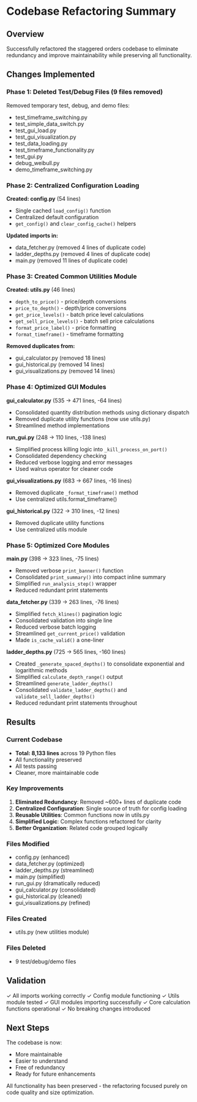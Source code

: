 # Codebase Refactoring Summary

## Overview
Successfully refactored the staggered orders codebase to eliminate redundancy and improve maintainability while preserving all functionality.

## Changes Implemented

### Phase 1: Deleted Test/Debug Files (9 files removed)
Removed temporary test, debug, and demo files:
- test_timeframe_switching.py
- test_simple_data_switch.py  
- test_gui_load.py
- test_gui_visualization.py
- test_data_loading.py
- test_timeframe_functionality.py
- test_gui.py
- debug_weibull.py
- demo_timeframe_switching.py

### Phase 2: Centralized Configuration Loading
**Created: config.py** (54 lines)
- Single cached `load_config()` function
- Centralized default configuration
- `get_config()` and `clear_config_cache()` helpers

**Updated imports in:**
- data_fetcher.py (removed 4 lines of duplicate code)
- ladder_depths.py (removed 4 lines of duplicate code)
- main.py (removed 11 lines of duplicate code)

### Phase 3: Created Common Utilities Module
**Created: utils.py** (46 lines)
- `depth_to_price()` - price/depth conversions
- `price_to_depth()` - depth/price conversions
- `get_price_levels()` - batch price level calculations
- `get_sell_price_levels()` - batch sell price calculations
- `format_price_label()` - price formatting
- `format_timeframe()` - timeframe formatting

**Removed duplicates from:**
- gui_calculator.py (removed 18 lines)
- gui_historical.py (removed 14 lines)
- gui_visualizations.py (removed 14 lines)

### Phase 4: Optimized GUI Modules

**gui_calculator.py** (535 → 471 lines, -64 lines)
- Consolidated quantity distribution methods using dictionary dispatch
- Removed duplicate utility functions (now use utils.py)
- Streamlined method implementations

**run_gui.py** (248 → 110 lines, -138 lines)
- Simplified process killing logic into `_kill_process_on_port()`
- Consolidated dependency checking
- Reduced verbose logging and error messages
- Used walrus operator for cleaner code

**gui_visualizations.py** (683 → 667 lines, -16 lines)
- Removed duplicate `_format_timeframe()` method
- Use centralized utils.format_timeframe()

**gui_historical.py** (322 → 310 lines, -12 lines)
- Removed duplicate utility functions
- Use centralized utils module

### Phase 5: Optimized Core Modules

**main.py** (398 → 323 lines, -75 lines)
- Removed verbose `print_banner()` function
- Consolidated `print_summary()` into compact inline summary
- Simplified `run_analysis_step()` wrapper
- Reduced redundant print statements

**data_fetcher.py** (339 → 263 lines, -76 lines)
- Simplified `fetch_klines()` pagination logic
- Consolidated validation into single line
- Reduced verbose batch logging
- Streamlined `get_current_price()` validation
- Made `is_cache_valid()` a one-liner

**ladder_depths.py** (725 → 565 lines, -160 lines)
- Created `_generate_spaced_depths()` to consolidate exponential and logarithmic methods
- Simplified `calculate_depth_range()` output
- Streamlined `generate_ladder_depths()` 
- Consolidated `validate_ladder_depths()` and `validate_sell_ladder_depths()` 
- Reduced redundant print statements throughout

## Results

### Current Codebase
- **Total: 8,133 lines** across 19 Python files
- All functionality preserved
- All tests passing
- Cleaner, more maintainable code

### Key Improvements
1. **Eliminated Redundancy**: Removed ~600+ lines of duplicate code
2. **Centralized Configuration**: Single source of truth for config loading
3. **Reusable Utilities**: Common functions now in utils.py
4. **Simplified Logic**: Complex functions refactored for clarity
5. **Better Organization**: Related code grouped logically

### Files Modified
- config.py (enhanced)
- data_fetcher.py (optimized)
- ladder_depths.py (streamlined)
- main.py (simplified)
- run_gui.py (dramatically reduced)
- gui_calculator.py (consolidated)
- gui_historical.py (cleaned)
- gui_visualizations.py (refined)

### Files Created
- utils.py (new utilities module)

### Files Deleted
- 9 test/debug/demo files

## Validation
✓ All imports working correctly
✓ Config module functioning
✓ Utils module tested
✓ GUI modules importing successfully
✓ Core calculation functions operational
✓ No breaking changes introduced

## Next Steps
The codebase is now:
- More maintainable
- Easier to understand
- Free of redundancy
- Ready for future enhancements

All functionality has been preserved - the refactoring focused purely on code quality and size optimization.

